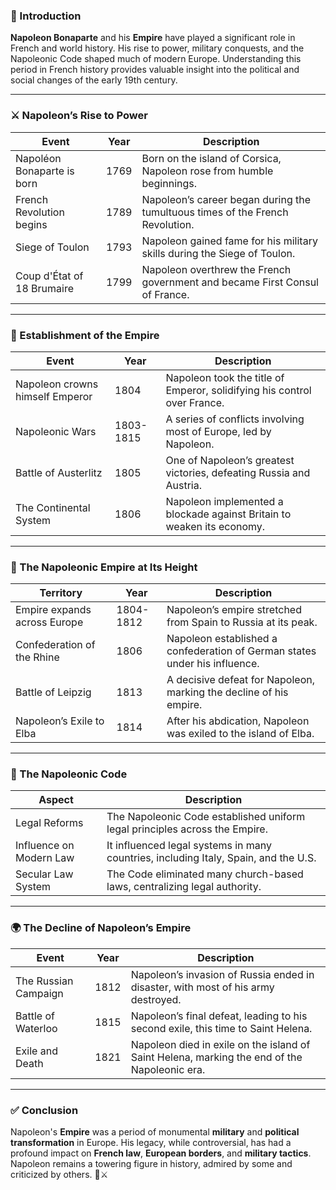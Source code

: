 
### 🎯 Introduction

**Napoleon Bonaparte** and his **Empire** have played a significant role in French and world history. His rise to power, military conquests, and the Napoleonic Code shaped much of modern Europe. Understanding this period in French history provides valuable insight into the political and social changes of the early 19th century.

---

### ⚔️ Napoleon’s Rise to Power

|**Event**|**Year**|**Description**|
|---|---|---|
|Napoléon Bonaparte is born|1769|Born on the island of Corsica, Napoleon rose from humble beginnings.|
|French Revolution begins|1789|Napoleon’s career began during the tumultuous times of the French Revolution.|
|Siege of Toulon|1793|Napoleon gained fame for his military skills during the Siege of Toulon.|
|Coup d'État of 18 Brumaire|1799|Napoleon overthrew the French government and became First Consul of France.|

---

### 👑 Establishment of the Empire

|**Event**|**Year**|**Description**|
|---|---|---|
|Napoleon crowns himself Emperor|1804|Napoleon took the title of Emperor, solidifying his control over France.|
|Napoleonic Wars|1803-1815|A series of conflicts involving most of Europe, led by Napoleon.|
|Battle of Austerlitz|1805|One of Napoleon’s greatest victories, defeating Russia and Austria.|
|The Continental System|1806|Napoleon implemented a blockade against Britain to weaken its economy.|

---

### 🏰 The Napoleonic Empire at Its Height

|**Territory**|**Year**|**Description**|
|---|---|---|
|Empire expands across Europe|1804-1812|Napoleon’s empire stretched from Spain to Russia at its peak.|
|Confederation of the Rhine|1806|Napoleon established a confederation of German states under his influence.|
|Battle of Leipzig|1813|A decisive defeat for Napoleon, marking the decline of his empire.|
|Napoleon’s Exile to Elba|1814|After his abdication, Napoleon was exiled to the island of Elba.|

---

### 📜 The Napoleonic Code

|**Aspect**|**Description**|
|---|---|
|Legal Reforms|The Napoleonic Code established uniform legal principles across the Empire.|
|Influence on Modern Law|It influenced legal systems in many countries, including Italy, Spain, and the U.S.|
|Secular Law System|The Code eliminated many church-based laws, centralizing legal authority.|

---

### 🌍 The Decline of Napoleon’s Empire

|**Event**|**Year**|**Description**|
|---|---|---|
|The Russian Campaign|1812|Napoleon’s invasion of Russia ended in disaster, with most of his army destroyed.|
|Battle of Waterloo|1815|Napoleon’s final defeat, leading to his second exile, this time to Saint Helena.|
|Exile and Death|1821|Napoleon died in exile on the island of Saint Helena, marking the end of the Napoleonic era.|

---

### ✅ Conclusion

Napoleon's **Empire** was a period of monumental **military** and **political transformation** in Europe. His legacy, while controversial, has had a profound impact on **French law**, **European borders**, and **military tactics**. Napoleon remains a towering figure in history, admired by some and criticized by others. 👑⚔️